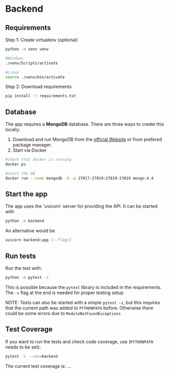 # Backend

## Requirements

Step 1: Create virtualenv (optional)

```bash
python -m venv venv

#Windows
./venv/Scripts/activate

#Linux
source ./venv/bin/activate
```

Step 2: Download requirements

```bash
pip install -r requirements.txt
```

## Database

The app requires a **MongoDB** database. There are three ways to create this locally:

1. Download and run MongoDB from the [official Website](*https://www.mongodb.com/) or from prefered package manager.
2. Start via Docker

```bash
#check that docker is running
docker ps

#start the DB
docker run --name mongodb -d -p 27017-27019:27019-27019 mongo:4.4
```

## Start the app

The app uses the 'uvicorn' server for providing the API. It can be started with

```bash
python -m backend
```

An alternative would be

```bash
uvicorn backend:app [--flags]
```

## Run tests

Run the test with:

```bash
python -m pytest -s
```

This is possible because the `pytest` library is included in the requirements. The `-s` flag at the end is needed for proper testing setup

NOTE: Tests can also be started with a simple `pytest -s`, but this requires that the current path was added to `PYTHONPATH` before. Otherwise there could be some errors due to `ModuleNotFoundExceptions`

## Test Coverage

If you want to run the tests and check code coverage, use (`PYTHONPATH` needs to be set):

```bash
pytest -s --cov=backend
```

The current test coverage is: ...
